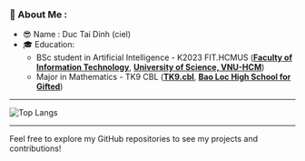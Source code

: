 ### 💫 About Me :
- :sunglasses: Name : Duc Tai Dinh (ciel)
- :mortar_board: Education: 
  - BSc student in Artificial Intelligence - K2023 FIT.HCMUS ([**Faculty of Information Technology**](https://www.fit.hcmus.edu.vn/vn/Default.aspx?tabid=325), [**University of Science, VNU-HCM**](https://www.hcmus.edu.vn/))
  - Major in Mathematics - TK9 CBL ([**TK9.cbl**](https://www.facebook.com/tk9.cbl), [**Bao Loc High School for Gifted**](https://www.facebook.com/ChuyenBaoLoc))
---
![Top Langs](https://github-readme-stats.vercel.app/api/top-langs/?username=ductai05&layout=compact)

---
Feel free to explore my GitHub repositories to see my projects and contributions!
